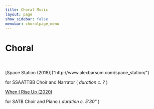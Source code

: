 ```yaml
---
title: Choral Music
layout: page
show_sidebar: false
menubar: choralpage_menu
---
```


# Choral
<br>
<br>
[Space Station (2018)]("http://www.alexbarsom.com/space_station/")

for SSAATTBB Choir and Narrator ( *duration c. ?* )

[When I Rise Up (2020)]("http://www.alexbarsom.com/when_I_rise_up/")

for SATB Choir and Piano ( *duration c. 5'30"* )